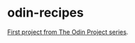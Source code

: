 # odin-recipes

[First project from The Odin Project series](https://www.theodinproject.com/lessons/foundations-recipes).